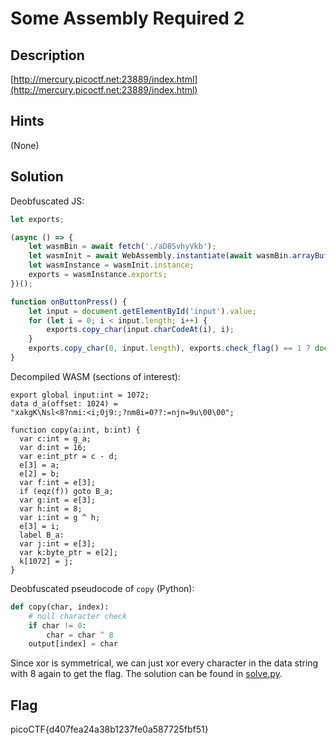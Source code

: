 # Some Assembly Required 2

## Description

[http://mercury.picoctf.net:23889/index.html](http://mercury.picoctf.net:23889/index.html)

## Hints

(None)

## Solution

Deobfuscated JS:

```javascript
let exports;

(async () => {
    let wasmBin = await fetch('./aD8SvhyVkb');
    let wasmInit = await WebAssembly.instantiate(await wasmBin.arrayBuffer());
    let wasmInstance = wasmInit.instance;
    exports = wasmInstance.exports;
})();

function onButtonPress() {
    let input = document.getElementById('input').value;
    for (let i = 0; i < input.length; i++) {
        exports.copy_char(input.charCodeAt(i), i);
    }
    exports.copy_char(0, input.length), exports.check_flag() == 1 ? document.getElementById('result').innerHTML = 'Correct!' : document.getElementById('result').innerHTML = 'Incorrect!';
}
```

Decompiled WASM (sections of interest):

```
export global input:int = 1072;
data d_a(offset: 1024) = 
"xakgK\Nsl<8?nmi:<i;0j9:;?nm8i=0??:=njn=9u\00\00";

function copy(a:int, b:int) {
  var c:int = g_a;
  var d:int = 16;
  var e:int_ptr = c - d;
  e[3] = a;
  e[2] = b;
  var f:int = e[3];
  if (eqz(f)) goto B_a;
  var g:int = e[3];
  var h:int = 8;
  var i:int = g ^ h;
  e[3] = i;
  label B_a:
  var j:int = e[3];
  var k:byte_ptr = e[2];
  k[1072] = j;
}
```

Deobfuscated pseudocode of `copy` (Python):

```python
def copy(char, index):
    # null character check
    if char != 0:
        char = char ^ 8
    output[index] = char
```

Since xor is symmetrical, we can just xor every character in the data string with 8 again to get the flag. The solution can be found in [solve.py](./solve.py).

## Flag

picoCTF{d407fea24a38b1237fe0a587725fbf51}
